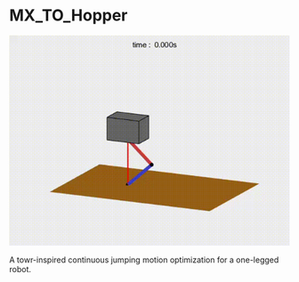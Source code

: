 # MX_TO_Hopper
![hopper](hopper.gif)

A towr-inspired continuous jumping motion optimization for a one-legged robot.
